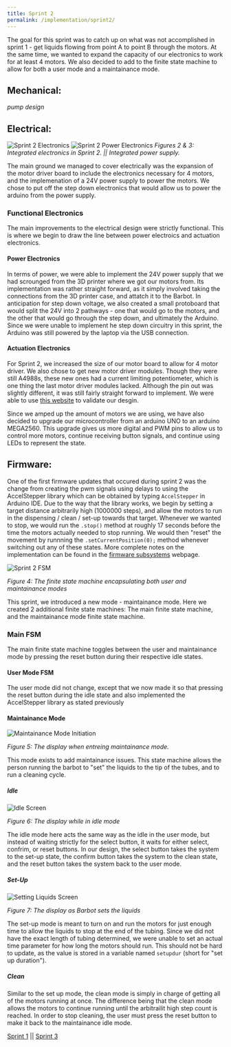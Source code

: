 ```yaml
---
title: Sprint 2
permalink: /implementation/sprint2/
---
```


The goal for this sprint was to catch up on what was not accomplished in sprint 1 - get liquids flowing from point A to point B through the motors. At the same time, we wanted to expand the capacity of our electronics to work for at least 4 motors. We also decided to add to the finite state machine to allow for both a user mode and a maintainance mode.

## Mechanical:

_pump design_

## Electrical:

 ![Sprint 2 Electronics](/pie-2022-03/barbot/images/s2_ee.jpg)
 ![Sprint 2 Power Electronics](/pie-2022-03/barbot/images/s2_ee2.jpg)
 _Figures 2 & 3: Integrated electronics in Sprint 2. || Integrated power supply._

 The main ground we managed to cover electrically was the expansion of the motor driver board to include the electronics necessary for 4 motors, and the implemenation of a 24V power supply to power the motors. We chose to put off the step down electronics that would allow us to power the arduino from the power supply.

### Functional Electronics
 
 The main improvements to the electrical design were strictly functional. This is where we begin to draw the line between power electroics and actuation electronics.

#### Power Electronics
 
 In terms of power, we were able to implement the 24V power supply that we had scrounged from the 3D printer where we got our motors from. Its implementation was rather straight forward, as it simply involved taking the connections from the 3D printer case, and attatch it to the Barbot. In anticipation for step down voltage, we also created a small protoboard that would split the 24V into 2 pathways - one that would go to the motors, and the other that would go through the step down, and ultimately the Arduino. Since we were unable to implement he step down circuitry in this sprint, the Arduino was still powered by the laptop via the USB connection.

#### Actuation Electronics

 For Sprint 2, we increased the size of our motor board to allow for 4 motor driver. We also chose to get new motor driver modules. Though they were still A4988s, these new ones had a current limiting potentiometer, which is one thing the last motor driver modules lacked. Although the pin out was slightly different, it was still fairly straight forward to implement. We were able to use [this website](https://lastminuteengineers.com/a4988-stepper-motor-driver-arduino-tutorial/) to validate our desgin.

 Since we amped up the amount of motors we are using, we have also decided to upgrade our microcontroller from an arduino UNO to an arduino MEGA2560. This upgrade gives us more digital and PWM pins to allow us to control more motors, continue receiving button signals, and continue using LEDs to represent the state.

## Firmware: 

One of the first firmware updates that occured during sprint 2 was the change from creating the pwm signals using delays to using the AccelStepper library which can be obtained by typing `AccelStepper` in Arduino IDE. Due to the way that the library works, we begin by setting a target distance arbitrarily high (1000000 steps), and allow the motors to run in the dispensing / clean / set-up towards that target. Whenever we wanted to stop, we would run the `.stop()` method at roughly 17 seconds before the time the motors actually needed to stop running. We would then "reset" the movement by runnning the `.setCurrentPosition(0);` method whenever switching out any of these states. More complete notes on the implementation can be found in the [firmware subsystems](/pie-2022-03/barbot/subsystems/firmware) webpage.

![Sprint 2 FSM](/pie-2022-03/barbot/images/fw_fsm.PNG)

_Figure 4: The finite state machine encapsulating both user and maintainance modes_

This sprint, we introduced a new mode - maintainance mode. Here we created 2 additional finite state machines: The main finite state machine, and the maintainance mode finite state machine.

### Main FSM
The main finite state machine toggles between the user and maintainance mode by pressing the reset button during their respective idle states.

#### User Mode FSM
The user mode did not change, except that we now made it so that pressing the reset button during the idle state and also implemented the AccelStepper library as stated previously

#### Maintainance Mode

![Maintainance Mode Initiation](/pie-2022-03/barbot/images/s2_mmi.png)

_Figure 5: The display when entreing maintainance mode._

This mode exists to add maintainance issues. This state machine allows the person running the barbot to "set" the liquids to the tip of the tubes, and to run a cleaning cycle.

##### Idle

![Idle Screen](/pie-2022-03/barbot/images/s2_mmh.png)

_Figure 6: The display while in idle mode_

The idle mode here acts the same way as the idle in the user mode, but instead of waiting strictly for the select button, it waits for either select, confrim, or reset buttons. In our design, the select button takes the system to the set-up state, the confirm button takes the system to the clean state, and the reset button takes the system back to the user mode.

##### Set-Up

![Setting Liquids Screen](/pie-2022-03/barbot/images/s2_sl.png)

_Figure 7: The display as Barbot sets the liquids_

The set-up mode is meant to turn on and run the motors for just enough time to allow the liquids to stop at the end of the tubing. Since we did not have the exact length of tubing determined, we were unable to set an actual time parameter for how long the motors should run. This should not be hard to update, as the value is stored in a variable named `setupdur` (short for "set up duration").

##### Clean

Similar to the set up mode, the clean mode is simply in charge of getting all of the motors running at once. The difference being that the clean mode allows the motors to continue running until the arbitrailit high step count is reached. In order to stop cleaning, the user must press the reset button to make it back to the maintainance idle mode.

[Sprint 1](/pie-2022-03/barbot/implementation/sprint1) || [Sprint 3](/pie-2022-03/barbot/implementation/sprint3)